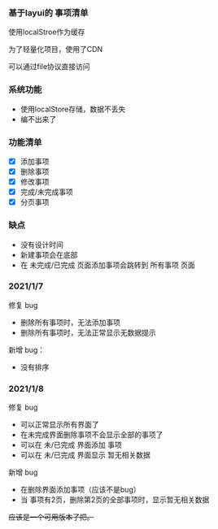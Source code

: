 ### 基于layui的 事项清单

使用localStroe作为缓存

为了轻量化项目，使用了CDN

可以通过file协议直接访问

### 系统功能

+ 使用localStore存储，数据不丢失
+ 编不出来了

### 功能清单

- [x] 添加事项
- [x] 删除事项
- [x] 修改事项
- [x] 完成/未完成事项
- [x] 分页事项

### 缺点

+ 没有设计时间
+ 新建事项会在底部
+ 在 未完成/已完成 页面添加事项会跳转到 所有事项 页面


### 2021/1/7

   修复 bug
   + 删除所有事项时，无法添加事项
   + 删除所有事项时，无法正常显示无数据提示
   
   新增 bug：
   +  没有排序

### 2021/1/8
   
   修复 bug
   + 可以正常显示所有界面了
   + 在未完成界面删除事项不会显示全部的事项了
   + 可以在 未/已完成 界面添加 事项
   + 可以在 未/已完成 界面显示 暂无相关数据
   
   新增 bug
   + 在删除界面添加事项（应该不是bug）
   + 当 事项有2页，删除第2页的全部事项时，显示暂无相关数据

<s>应该是一个可用版本了把。<s>